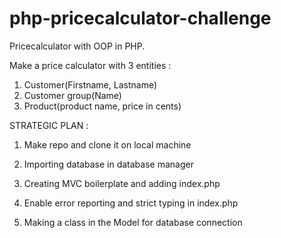 # php-pricecalculator-challenge
Pricecalculator with OOP in PHP.

Make a price calculator with 3 entities :
1) Customer(Firstname, Lastname)
2) Customer group(Name)
3) Product(product name, price in cents)


STRATEGIC PLAN :

1. Make repo and clone it on local machine

2. Importing database in database manager

3. Creating MVC boilerplate and adding index.php

4. Enable error reporting and strict typing in index.php

5. Making a class in the Model for database connection



